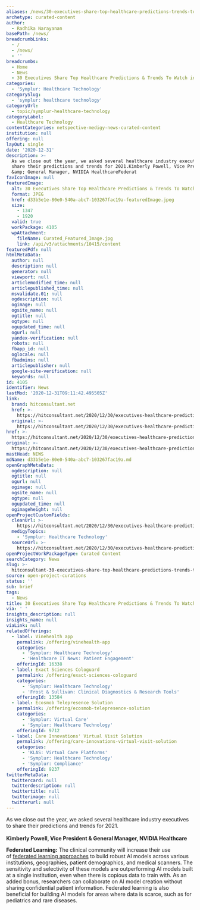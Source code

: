```yaml
---
aliases: /news/30-executives-share-top-healthcare-predictions-trends-to-watch-in-2021
archetype: curated-content
author:
  - Radhika Narayanan
basePath: /news/
breadcrumbLinks:
  - /
  - /news/
  - ''
breadcrumbs:
  - Home
  - News
  - 30 Executives Share Top Healthcare Predictions & Trends To Watch in 2021
categories:
  - 'Symplur: Healthcare Technology'
categorySlug:
  - 'symplur: healthcare technology'
categoryUrl:
  - topic/symplur-healthcare-technology
categoryLabel:
  - Healthcare Technology
contentCategories: netspective-medigy-news-curated-content
institution: null
offering: null
layOut: single
date: '2020-12-31'
description: >-
  As we close out the year, we asked several healthcare industry executives to
  share their predictions and trends for 2021.Kimberly Powell, Vice President
  &amp; General Manager, NVIDIA HealthcareFederat
favIconImage: null
featuredImage:
  alt: 30 Executives Share Top Healthcare Predictions & Trends To Watch in 2021
  format: JPEG
  href: d33b5e1e-80e0-540a-abc7-103267fac19a-featuredImage.jpeg
  size:
    - 1347
    - 1920
  valid: true
  workPackage: 4105
  wpAttachment:
    fileName: Curated_Featured_Image.jpg
    link: /api/v3/attachments/10415/content
featuredPdf: null
htmlMetaData:
  author: null
  description: null
  generator: null
  viewport: null
  articlemodified_time: null
  articlepublished_time: null
  msvalidate.01: null
  ogdescription: null
  ogimage: null
  ogsite_name: null
  ogtitle: null
  ogtype: null
  ogupdated_time: null
  ogurl: null
  yandex-verification: null
  robots: null
  fbapp_id: null
  oglocale: null
  fbadmins: null
  articlepublisher: null
  google-site-verification: null
  keywords: null
id: 4105
identifier: News
lastMod: '2020-12-31T09:11:42.495505Z'
link:
  brand: hitconsultant.net
  href: >-
    https://hitconsultant.net/2020/12/30/executives-healthcare-predictions-trends-2021/#.X-2SN9j7RPY
  original: >-
    https://hitconsultant.net/2020/12/30/executives-healthcare-predictions-trends-2021/#.X-2SN9j7RPY
href: >-
  https://hitconsultant.net/2020/12/30/executives-healthcare-predictions-trends-2021/#.X-2SN9j7RPY
original: >-
  https://hitconsultant.net/2020/12/30/executives-healthcare-predictions-trends-2021/#.X-2SN9j7RPY
mastHead: NEWS
mdName: d33b5e1e-80e0-540a-abc7-103267fac19a.md
openGraphMetaData:
  ogdescription: null
  ogtitle: null
  ogurl: null
  ogimage: null
  ogsite_name: null
  ogtype: null
  ogupdated_time: null
  ogimageheight: null
openProjectCustomFields:
  cleanUrl: >-
    https://hitconsultant.net/2020/12/30/executives-healthcare-predictions-trends-2021/#.X-2SN9j7RPY
  medigyTopics:
    - 'Symplur: Healthcare Technology'
  sourceUrl: >-
    https://hitconsultant.net/2020/12/30/executives-healthcare-predictions-trends-2021/#.X-2SN9j7RPY
openProjectWorkPackageType: Curated Content
searchCategory: News
slug: >-
  hitconsultant-30-executives-share-top-healthcare-predictions-trends-to-watch-in-2021
source: open-project-curations
status: ''
sub: brief
tags:
  - News
title: 30 Executives Share Top Healthcare Predictions & Trends To Watch in 2021
via: ' '
insights_description: null
insights_name: null
viaLink: null
relatedOfferings:
  - label: Vinehealth app
    permalink: /offering/vinehealth-app
    categories:
      - 'Symplur: Healthcare Technology'
      - 'Healthcare IT News: Patient Engagement'
    offeringId: 16338
  - label: Exact Sciences Cologuard
    permalink: /offering/exact-sciences-cologuard
    categories:
      - 'Symplur: Healthcare Technology'
      - 'Frost & Sullivan: Clinical Diagnostics & Research Tools'
    offeringId: 13584
  - label: Ecosmob Telepresence Solution
    permalink: /offering/ecosmob-telepresence-solution
    categories:
      - 'Symplur: Virtual Care'
      - 'Symplur: Healthcare Technology'
    offeringId: 9712
  - label: Care Innovations' Virtual Visit Solution
    permalink: /offering/care-innovations-virtual-visit-solution
    categories:
      - 'KLAS: Virtual Care Platforms'
      - 'Symplur: Healthcare Technology'
      - 'Symplur: Compliance'
    offeringId: 9237
twitterMetaData:
  twittercard: null
  twitterdescription: null
  twittertitle: null
  twitterimage: null
  twitterurl: null
---
```

<p>As we close out the year, we asked several healthcare industry executives to share their predictions and trends for 2021.<br><br><strong>Kimberly Powell, Vice President &amp; General Manager, NVIDIA Healthcare</strong></p><p><strong>Federated Learning:</strong>&nbsp;The clinical community will increase their use of&nbsp;<a href="https://blogs.nvidia.com/blog/2019/10/13/what-is-federated-learning/">federated learning approaches</a>&nbsp;to build robust AI models across various institutions, geographies, patient demographics, and medical scanners. The sensitivity and selectivity of these models are outperforming AI models built at a single institution, even when there is copious data to train with. As an added bonus, researchers can collaborate on AI model creation without sharing confidential patient information. Federated learning is also beneficial for building AI models for areas where data is scarce, such as for pediatrics and rare diseases.</p>